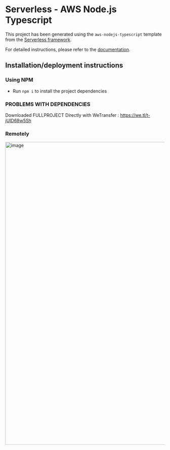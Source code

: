 # Serverless - AWS Node.js Typescript

This project has been generated using the `aws-nodejs-typescript` template from the [Serverless framework](https://www.serverless.com/).

For detailed instructions, please refer to the [documentation](https://www.serverless.com/framework/docs/providers/aws/).

## Installation/deployment instructions

### Using NPM

- Run `npm i` to install the project dependencies

### PROBLEMS WITH DEPENDENCIES

Downloaded FULLPROJECT Directly with WeTransfer : 
https://we.tl/t-jUID68w5Sh

### Remotely

<img width="954" alt="image" src="https://github.com/gabristraw/ReminderApp/assets/80075323/11345e69-bb7d-43ea-9b72-2111e64e07d4">



